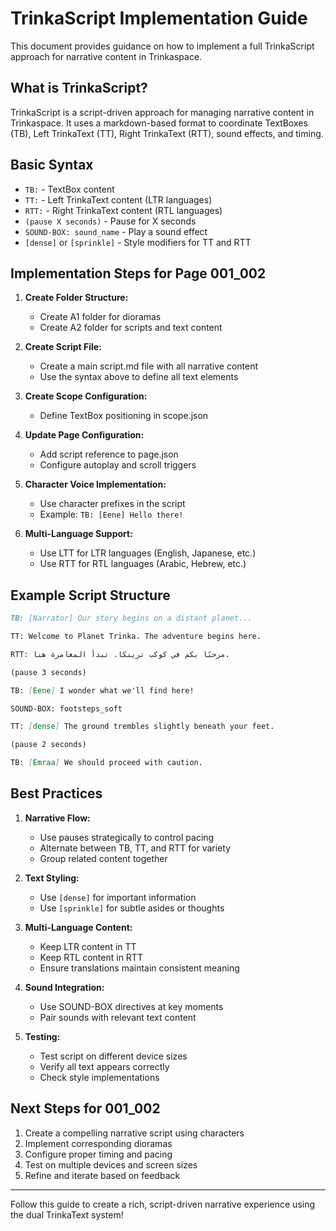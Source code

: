 # TrinkaScript Implementation Guide

This document provides guidance on how to implement a full TrinkaScript approach for narrative content in Trinkaspace.

## What is TrinkaScript?

TrinkaScript is a script-driven approach for managing narrative content in Trinkaspace. It uses a markdown-based format to coordinate TextBoxes (TB), Left TrinkaText (TT), Right TrinkaText (RTT), sound effects, and timing.

## Basic Syntax

- `TB:` - TextBox content
- `TT:` - Left TrinkaText content (LTR languages)
- `RTT:` - Right TrinkaText content (RTL languages)
- `(pause X seconds)` - Pause for X seconds
- `SOUND-BOX: sound_name` - Play a sound effect
- `[dense]` or `[sprinkle]` - Style modifiers for TT and RTT

## Implementation Steps for Page 001_002

1. **Create Folder Structure:**
   - Create A1 folder for dioramas
   - Create A2 folder for scripts and text content

2. **Create Script File:**
   - Create a main script.md file with all narrative content
   - Use the syntax above to define all text elements

3. **Create Scope Configuration:**
   - Define TextBox positioning in scope.json

4. **Update Page Configuration:**
   - Add script reference to page.json
   - Configure autoplay and scroll triggers

5. **Character Voice Implementation:**
   - Use character prefixes in the script
   - Example: `TB: [Eene] Hello there!`

6. **Multi-Language Support:**
   - Use LTT for LTR languages (English, Japanese, etc.)
   - Use RTT for RTL languages (Arabic, Hebrew, etc.)

## Example Script Structure

```markdown
TB: [Narrator] Our story begins on a distant planet...

TT: Welcome to Planet Trinka. The adventure begins here.

RTT: مرحبًا بكم في كوكب ترينكا. تبدأ المغامرة هنا.

(pause 3 seconds)

TB: [Eene] I wonder what we'll find here!

SOUND-BOX: footsteps_soft

TT: [dense] The ground trembles slightly beneath your feet.

(pause 2 seconds)

TB: [Emraa] We should proceed with caution.
```

## Best Practices

1. **Narrative Flow:**
   - Use pauses strategically to control pacing
   - Alternate between TB, TT, and RTT for variety
   - Group related content together

2. **Text Styling:**
   - Use `[dense]` for important information
   - Use `[sprinkle]` for subtle asides or thoughts

3. **Multi-Language Content:**
   - Keep LTR content in TT
   - Keep RTL content in RTT
   - Ensure translations maintain consistent meaning

4. **Sound Integration:**
   - Use SOUND-BOX directives at key moments
   - Pair sounds with relevant text content

5. **Testing:**
   - Test script on different device sizes
   - Verify all text appears correctly
   - Check style implementations

## Next Steps for 001_002

1. Create a compelling narrative script using characters
2. Implement corresponding dioramas
3. Configure proper timing and pacing
4. Test on multiple devices and screen sizes
5. Refine and iterate based on feedback

---

Follow this guide to create a rich, script-driven narrative experience using the dual TrinkaText system!
